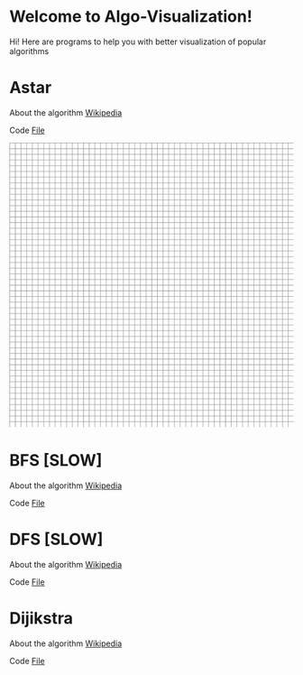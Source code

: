# Welcome to  Algo-Visualization!

Hi!
Here are programs to help you with better visualization of popular algorithms


# Astar

About the algorithm  [Wikipedia](https://en.wikipedia.org/wiki/A*_search_algorithm)

Code  [File](https://github.com/fantasy-08/Algo-Visualization-/blob/master/A_Star%20Algorithm.py)

![](Visual/Astar.gif)

# BFS [SLOW]

About the algorithm  [Wikipedia](https://en.wikipedia.org/wiki/Breadth-first_search)

Code  [File](https://github.com/fantasy-08/Algo-Visualization-/blob/master/BFS.py)

# DFS [SLOW]

About the algorithm  [Wikipedia](https://en.wikipedia.org/wiki/Depth-first_search)

Code  [File](https://github.com/fantasy-08/Algo-Visualization-/blob/master/DFS.py)

# Dijikstra

About the algorithm  [Wikipedia](https://en.wikipedia.org/wiki/Depth-first_search)

Code  [File](https://github.com/fantasy-08/Algo-Visualization-/blob/master/Dijikstra.py)

